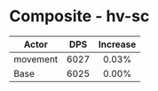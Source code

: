 # Composite - hv-sc
| Actor | DPS | Increase |
|---|:---:|:---:|
|movement|6027|0.03%|
|Base|6025|0.00%|
